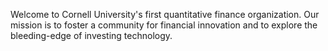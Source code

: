 Welcome to Cornell University's first quantitative finance organization. Our mission is to foster a community for financial innovation and to explore the bleeding-edge of investing technology.

